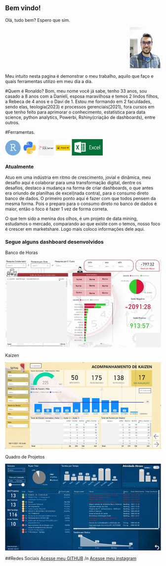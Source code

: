 ## Bem vindo!
Olá, tudo bem? Espero que sim. 

<p align = "right">
<img width = "100" src="src/assets/ronaldo.jpg"> 
</p>

Meu intuito nesta pagina é demonstrar o meu trabalho, aquilo que faço e quais ferramentas utilizo em meu dia a dia. 

#Quem é Ronaldo?
Bom, meu nome você já sabe, tenho 33 anos, sou casado a 8 anos com a Danielí, esposa maravilhosa e temos 2 lindos filhos, a Rebeca de 4 anos e o Davi de 1. 
Estou me formando em 2 faculdades, sendo elas, teologia(2023) e processos gerenciais(2021), fora cursos em que tenho feito para aprimorar o conhecimento, estatística para data science, python analytics, Powerbi, Rshiny(criação de dashboards), entre outros. 

#Ferramentas. 
<p align = "left">
 <img width="50" src="src/icon/R.png">
 <img width="50" src="src/icon/python.png">
 <img width="50" src="src/icon/sql.png">
 <img width="50" src="src/icon/bi.png">
 <img width="100" src="src/icon/excel.png">
</p>


### Atualmente

Atuo em uma indústria em ritmo de crescimento, jovial e dinâmica, meu desafio aqui é colaborar para uma transformação digital, dentre os desafios, destaco a mudança na forma de criar dashboards, o que antes era oriundo de planilhas de excel(nada contra), para o consumo direto banco de dados. O primeiro ponto aqui é fazer com que todos pensem da mesma forma. Pois o preparo para o consumo direto no banco de dados é maior, então o foco é fazer 1 vez de forma correta.

O que tem sido a menina dos olhos, é um projeto de data mining, estudamos o mercado, comparando ao que existe com o temos, nosso foco é crescer em marketshare. Logo mais coloco informações dele aqui. 


### Segue alguns dashboard desenvolvidos
<dl>
 <dt>Banco de Horas</dt>

<p align ="center">
  <img width="800" src="src/assets/banco de horas.png">
</p>
 
 <dt>Kaizen</dt>

 <p align ="center">
  <img width="800" src="src/assets/kaizen.png">
 </p>
 
 <dt>Quadro de Projetos</dt>

 <p align ="center">
  <img width="800" src="src/assets/quadro_projetos.png">
 </p>

</dl>


##Redes Sociais
 [Acesse meu GITHUB](https://github.com/ronaldobribeiro) /n
 [Acesse meu instagram](https://www.instagram.com/ronaldogribeiro/)
